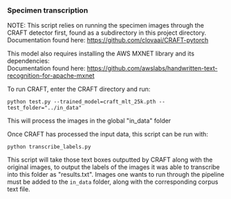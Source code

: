 ### Specimen transcription

NOTE: 
This script relies on running the specimen images through the CRAFT detector first, found as a subdirectory in this project directory.<br />
Documentation found here: https://github.com/clovaai/CRAFT-pytorch

This model also requires installing the AWS MXNET library and its dependencies: <br />
Documentation found here: https://github.com/awslabs/handwritten-text-recognition-for-apache-mxnet


To run CRAFT, enter the CRAFT directory and run:
```
python test.py --trained_model=craft_mlt_25k.pth --test_folder="../in_data"
```
This will process the images in the global "in_data" folder <br />

Once CRAFT has processed the input data, this script can be run with:
```
python transcribe_labels.py
```
This script will take those text boxes outputted by CRAFT along with the original images, to output the labels of the images it was able to transcribe into
this folder as "results.txt". Images one wants to run through the pipeline must be added to the `in_data` folder, along with the corresponding corpus text file. 
